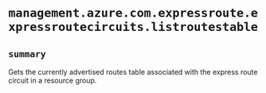 # `management.azure.com.expressroute.expressroutecircuits.listroutestable`

## `summary`
Gets the currently advertised routes table associated with the express route circuit in a resource group.


